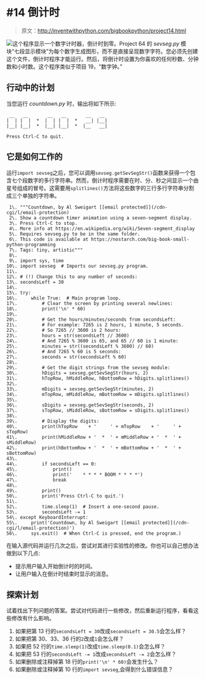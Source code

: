 # #14 倒计时

> 原文：<http://inventwithpython.com/bigbookpython/project14.html>

![](../Images/9d995d63aaead72cad01120081eb8f75.png)这个程序显示一个数字计时器，倒计时到零。Project 64 的 *sevseg.py* 模块“七段显示模块”为每个数字生成图形，而不是直接呈现数字字符。您必须先创建这个文件，倒计时程序才能运行。然后，将倒计时设置为你喜欢的任何秒数、分钟数和小时数。这个程序类似于项目 19，“数字钟。”

## 行动中的计划

当您运行 *countdown.py* 时，输出将如下所示:

```
 __   __       __   __       __   __
|  | |  |  *  |  | |  |  *   __| |__|
|__| |__|  *  |__| |__|  *  |__   __|

Press Ctrl-C to quit.
```

## 它是如何工作的

运行`import sevseg`之后，您可以调用`sevseg.getSevSegStr()`函数来获得一个包含七个段数字的多行字符串。然而，倒计时程序需要在时、分、秒之间显示一个由星号组成的冒号。这需要用`splitlines()`方法将这些数字的三行多行字符串分割成三个单独的字符串。

```
 1\. """Countdown, by Al Sweigart [[email protected]](/cdn-cgi/l/email-protection)
 2\. Show a countdown timer animation using a seven-segment display.
 3\. Press Ctrl-C to stop.
 4\. More info at https://en.wikipedia.org/wiki/Seven-segment_display
 5\. Requires sevseg.py to be in the same folder.
 6\. This code is available at https://nostarch.com/big-book-small-python-programming
 7\. Tags: tiny, artistic"""
 8\. 
 9\. import sys, time
10\. import sevseg  # Imports our sevseg.py program.
11\. 
12\. # (!) Change this to any number of seconds:
13\. secondsLeft = 30
14\. 
15\. try:
16\.     while True:  # Main program loop.
17\.         # Clear the screen by printing several newlines:
18\.         print('\n' * 60)
19\. 
20\.         # Get the hours/minutes/seconds from secondsLeft:
21\.         # For example: 7265 is 2 hours, 1 minute, 5 seconds.
22\.         # So 7265 // 3600 is 2 hours:
23\.         hours = str(secondsLeft // 3600)
24\.         # And 7265 % 3600 is 65, and 65 // 60 is 1 minute:
25\.         minutes = str((secondsLeft % 3600) // 60)
26\.         # And 7265 % 60 is 5 seconds:
27\.         seconds = str(secondsLeft % 60)
28\. 
29\.         # Get the digit strings from the sevseg module:
30\.         hDigits = sevseg.getSevSegStr(hours, 2)
31\.         hTopRow, hMiddleRow, hBottomRow = hDigits.splitlines()
32\. 
33\.         mDigits = sevseg.getSevSegStr(minutes, 2)
34\.         mTopRow, mMiddleRow, mBottomRow = mDigits.splitlines()
35\. 
36\.         sDigits = sevseg.getSevSegStr(seconds, 2)
37\.         sTopRow, sMiddleRow, sBottomRow = sDigits.splitlines()
38\. 
39\.         # Display the digits:
40\.         print(hTopRow    + '     ' + mTopRow    + '     ' + sTopRow)
41\.         print(hMiddleRow + '  *  ' + mMiddleRow + '  *  ' + sMiddleRow)
42\.         print(hBottomRow + '  *  ' + mBottomRow + '  *  ' + sBottomRow)
43\. 
44\.         if secondsLeft == 0:
45\.             print()
46\.             print('    * * * * BOOM * * * *')
47\.             break
48\. 
49\.         print()
50\.         print('Press Ctrl-C to quit.')
51\. 
52\.         time.sleep(1)  # Insert a one-second pause.
53\.         secondsLeft -= 1
54\. except KeyboardInterrupt:
55\.     print('Countdown, by Al Sweigart [[email protected]](/cdn-cgi/l/email-protection)')
56\.     sys.exit()  # When Ctrl-C is pressed, end the program.) 
```

在输入源代码并运行几次之后，尝试对其进行实验性的修改。你也可以自己想办法做到以下几点:

*   提示用户输入开始倒计时的时间。
*   让用户输入在倒计时结束时显示的消息。

## 探索计划

试着找出下列问题的答案。尝试对代码进行一些修改，然后重新运行程序，看看这些修改有什么影响。

1.  如果把第 13 行的`secondsLeft = 30`改成`secondsLeft = 30.5`会怎么样？
2.  如果把第 30、33、36 行的`2`改成`1`会怎么样？
3.  如果把 52 行的`time.sleep(1)`改成`time.sleep(0.1)`会怎么样？
4.  如果把 53 行的`secondsLeft -= 1`改成`secondsLeft -= 2`会怎么样？
5.  如果删除或注释掉第 18 行的`print('\n' * 60)`会发生什么？
6.  如果删除或注释掉第 10 行的`import sevseg`,会得到什么错误信息？
